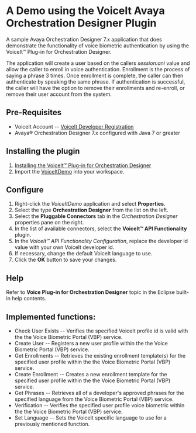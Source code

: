 # A Demo using the VoiceIt Avaya Orchestration Designer Plugin

A sample Avaya Orchestration Designer 7.x application that does demonstrate the functionality of voice biometric authentication by
using the VoiceIt&trade; Plug-in for Orchestration Designer.

The application will create a user based on the callers *session:ani* value and allow the caller to enroll in voice authentication.
Enrollment is the process of saying a phrase 3 times. Once enrollment is complete, the caller can then authenticate by speaking the
same phrase. If authentication is successful, the caller will have the option to remove their enrollments and re-enroll, or remove
their user account from the system.

## Pre-Requisites

- VoiceIt Account -- [VoiceIt Developer Registration](https://voiceit.io/signup)
- Avaya&reg; Orchestration Designer 7.x configured with Java 7 or greater

## Installing the plugin

1. [Installing the VoiceIt&trade; Plug-in for Orchestration Designer](http://avaya.voiceit.io)
2. Import the [VoiceItDemo](https://github.com/voiceittech/VoiceIt2-Avaya-Demo) into your workspace.

## Configure

1. Right-click the *VoiceItDemo* application and select **Properties**.
2. Select the type **Orchestration Designer** from the list on the left.
3. Select the **Pluggable Connectors** tab in the *Orchestration Designer* properties pane on the right.
4. In the list of available connectors, select the **VoiceIt&trade; API Functionality** plugin.
5. In the *VoiceIt&trade; API Functionality Configuration*, replace the developer id value with your own VoiceIt developer id.
6. If necessary, change the default VoiceIt language to use. 
6. Click the **OK** button to save your changes.

## Help

Refer to **Voice Plug-in for Orchestration Designer** topic in the Eclipse built-in help contents.

## Implemented functions:

- Check User Exists -- Verifies the specified VoiceIt profile id is valid with the the Voice Biometric Portal (VBP) service.
- Create User -- Registers a new user profile within the the Voice Biometric Portal (VBP) service.
- Get Enrollments -- Retrieves the existing enrollment template(s) for the specified user profile within the the Voice Biometric Portal (VBP) service.
- Create Enrollment -- Creates a new enrollment template for the specified user profile within the the Voice Biometric Portal (VBP) service.
- Get Phrases -- Retrieves all of a developer's approved phrases for the specified language  from the Voice Biometric Portal (VBP) service.
- Verification -- Verifies the specified user profile voice biometric within the the Voice Biometric Portal (VBP) service.
- Set Language -- Sets the VoiceIt specific language to use for a previously mentioned function.
